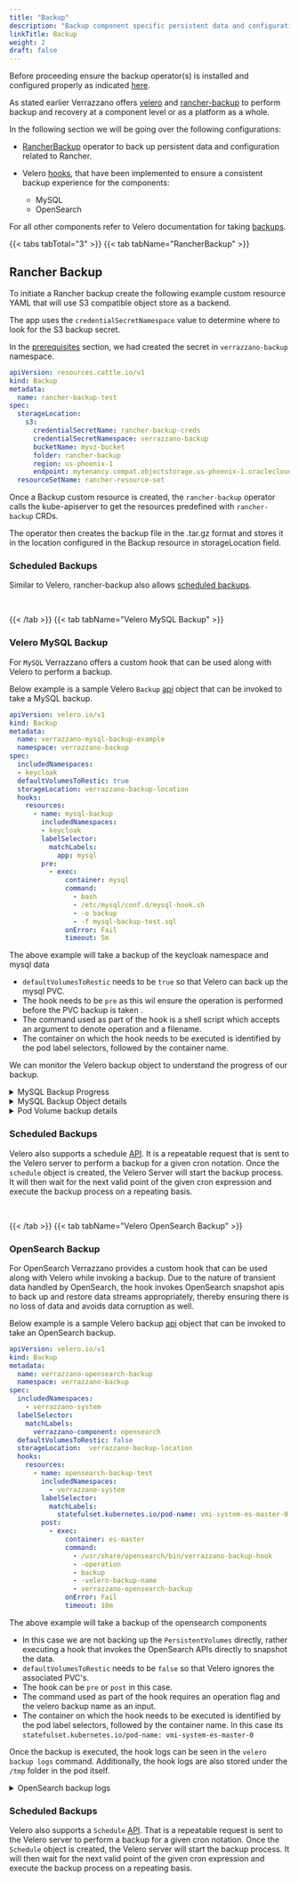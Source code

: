 ```yaml
---
title: "Backup"
description: "Backup component specific persistent data and configurations"
linkTitle: Backup
weight: 2
draft: false
---
```


Before proceeding ensure the backup operator(s) is installed and configured properly as indicated  [here](/docs/setup/backup/prerequisites/#rancher-backup-operator-prerequisite).

As stated earlier Verrazzano offers [velero](https://velero.io/docs/v1.8/) and [rancher-backup](https://rancher.com/docs/rancher/v2.5/en/backups/) to perform backup and recovery at a component level or as a platform as a whole.

In the following section we will be going over the following configurations:

- [RancherBackup](https://rancher.com/docs/rancher/v2.5/en/backups/) operator to back up persistent data and configuration related to Rancher.

- Velero [hooks](https://velero.io/docs/v1.8/backup-hooks/), that have been implemented to ensure a consistent backup experience for the components: 
  - MySQL
  - OpenSearch
  

For all other components refer to Velero documentation for taking [backups](https://velero.io/docs/v1.8/backup-reference/).


{{< tabs tabTotal="3" >}}
{{< tab tabName="RancherBackup" >}}
<br>

## Rancher Backup

To initiate a Rancher backup create the following example custom resource YAML that will use S3 compatible object store as a backend.

The app uses the `credentialSecretNamespace` value to determine where to look for the S3 backup secret.

In the [prerequisites](/docs/setup/backup/prerequisites/#rancher-backup-operator-prerequisite) section, we had created the secret in `verrazzano-backup` namespace.

```yaml
apiVersion: resources.cattle.io/v1
kind: Backup
metadata:
  name: rancher-backup-test
spec:
  storageLocation:
    s3:
      credentialSecretName: rancher-backup-creds
      credentialSecretNamespace: verrazzano-backup
      bucketName: myvz-bucket
      folder: rancher-backup
      region: us-phoenix-1
      endpoint: mytenancy.compat.objectstorage.us-phoenix-1.oraclecloud.com
  resourceSetName: rancher-resource-set
```

Once a Backup custom resource is created, the `rancher-backup` operator calls the kube-apiserver to get the resources predefined with `rancher-backup` CRDs.

The operator then creates the backup file in the .tar.gz format and stores it in the location configured in the Backup resource in storageLocation field.

### Scheduled Backups

Similar to Velero, rancher-backup also allows [scheduled backups](https://rancher.com/docs/rancher/v2.5/en/backups/configuration/backup-config/).  

<br/>

{{< /tab >}}
{{< tab tabName="Velero MySQL Backup" >}}
<br>

### Velero MySQL Backup

For `MySQL` Verrazzano offers a custom hook that can be used along with Velero to perform a backup.

Below example is a sample Velero `Backup` [api](https://velero.io/docs/v1.8/api-types/backup/) object that can be invoked to take a MySQL backup.

```yaml
apiVersion: velero.io/v1
kind: Backup
metadata:
  name: verrazzano-mysql-backup-example
  namespace: verrazzano-backup
spec:
  includedNamespaces:
  - keycloak
  defaultVolumesToRestic: true
  storageLocation: verrazzano-backup-location
  hooks:
    resources:
      - name: mysql-backup
        includedNamespaces:
        - keycloak       
        labelSelector:
          matchLabels:
            app: mysql
        pre:
          - exec:
              container: mysql
              command:
                - bash
                - /etc/mysql/conf.d/mysql-hook.sh
                - -o backup
                - -f mysql-backup-test.sql
              onError: Fail
              timeout: 5m
```

The above example will take a backup of the keycloak namespace and mysql data
- `defaultVolumesToRestic` needs to be `true` so that Velero can back up the mysql PVC. 
- The hook needs to be `pre` as this wil ensure the operation is performed before the PVC backup is taken .
- The command used as part of the hook is a shell script which accepts an argument to denote operation and a filename.
- The container on which the hook needs to be executed is identified by the pod label selectors, followed by the container name.

We can monitor the Velero backup object to understand the progress of our backup.  

<details>
  <summary>MySQL Backup Progress</summary>

```shell
# The status in the below putput indicates the backup progress.

velero backup get verrazzano-mysql-backup-example -n verrazzano-backup                                                                   
NAME                              STATUS       ERRORS   WARNINGS   CREATED                         EXPIRES   STORAGE LOCATION             SELECTOR
verrazzano-mysql-backup-example   InProgress   0        0          2022-07-07 14:56:32 -0700 PDT   29d       verrazzano-backup-location   <none>
```
</details>

<details>
  <summary>MySQL Backup Object details</summary>

```shell
# The backup object details and progress can be viewed by executing the following command.

velero backup describe verrazzano-mysql-backup-example -n verrazzano-backup

# Sample output 

Name:         verrazzano-mysql-backup-example
Namespace:    verrazzano-backup
Labels:       velero.io/storage-location=verrazzano-backup-location
Annotations:  kubectl.kubernetes.io/last-applied-configuration={"apiVersion":"velero.io/v1","kind":"Backup","metadata":{"annotations":{},"name":"verrazzano-mysql-backup-example","namespace":"verrazzano-backup"},"spec":{"defaultVolumesToRestic":true,"hooks":{"resources":[{"includedNamespaces":["keycloak"],"labelSelector":{"matchLabels":{"app":"mysql"}},"name":"verrazzano-sql-backup","pre":[{"exec":{"command":["bash","/etc/MySQL/conf.d/MySQL-hook.sh","-o backup","-f sunday.sql"],"container":"mysql","onError":"Fail","timeout":"5m"}}]}]},"includedNamespaces":["keycloak"],"storageLocation":"verrazzano-backup-location"}}

  velero.io/source-cluster-k8s-gitversion=v1.22.5
  velero.io/source-cluster-k8s-major-version=1
  velero.io/source-cluster-k8s-minor-version=22

Phase:  Completed

Errors:    0
Warnings:  0

Namespaces:
  Included:  keycloak
  Excluded:  <none>

Resources:
  Included:        *
  Excluded:        <none>
  Cluster-scoped:  auto

Label selector:  <none>

Storage Location:  verrazzano-backup-location

Velero-Native Snapshot PVs:  auto

TTL:  720h0m0s

Hooks:
  Resources:
    mysql-backup:
      Namespaces:
        Included:  keycloak
        Excluded:  <none>

      Resources:
        Included:  *
        Excluded:  <none>

      Label selector:  app=MySQL

      Pre Exec Hook:
        Container:  MySQL
        Command:    bash /etc/mysql/conf.d/mysql-hook.sh -o backup -f mysql-backup-test.sql
        On Error:   Fail
        Timeout:    5m0s

Backup Format Version:  1.1.0

Started:    2022-07-07 14:56:32 -0700 PDT
Completed:  2022-07-07 14:56:53 -0700 PDT

Expiration:  2022-08-06 14:56:32 -0700 PDT

Total items to be backed up:  91
Items backed up:              91

Velero-Native Snapshots: <none included>

Restic Backups (specify --details for more information):
  Completed:  7
```

</details>

<details>
  <summary>Pod Volume backup details</summary>

```shell
# The following command lists all the pod volume backups taken by Velero.
 
kubectl get podvolumebackups -n verrazzano-backup 
```
</details>


### Scheduled Backups

Velero also supports a schedule [API](https://velero.io/docs/v1.8/api-types/schedule/).
It is a repeatable request that is sent to the Velero server to perform a backup for a given cron notation.
Once the `schedule` object is created, the Velero Server will start the backup process.
It will then wait for the next valid point of the given cron expression and execute the backup process on a repeating basis.

<br/>


{{< /tab >}}
{{< tab tabName="Velero OpenSearch Backup" >}}
<br>

### OpenSearch Backup

For OpenSearch Verrazzano provides a custom hook that can be used along with Velero while invoking a backup.
Due to the nature of transient data handled by OpenSearch, the hook invokes OpenSearch snapshot apis to back up and restore data streams appropriately,
thereby ensuring there is no loss of data and avoids data corruption as well.

Below example is a sample Velero backup [api](https://velero.io/docs/v1.8/api-types/backup/) object that can be invoked to take an OpenSearch backup.

```yaml
apiVersion: velero.io/v1
kind: Backup
metadata:
  name: verrazzano-opensearch-backup
  namespace: verrazzano-backup
spec:
  includedNamespaces:
    - verrazzano-system
  labelSelector:
    matchLabels:
      verrazzano-component: opensearch
  defaultVolumesToRestic: false
  storageLocation:  verrazzano-backup-location
  hooks:
    resources:
      - name: opensearch-backup-test
        includedNamespaces:
          - verrazzano-system
        labelSelector:
          matchLabels:
            statefulset.kubernetes.io/pod-name: vmi-system-es-master-0
        post:                           
          - exec:
              container: es-master
              command:
                - /usr/share/opensearch/bin/verrazzano-backup-hook
                - -operation
                - backup
                - -velero-backup-name
                - verrazzano-opensearch-backup
              onError: Fail
              timeout: 10m
```

The above example will take a backup of the opensearch components
- In this case we are not backing up the `PersistentVolumes` directly, rather executing a hook that invokes the OpenSearch APIs directly to snapshot the data.
- `defaultVolumesToRestic` needs to be `false` so that Velero ignores the associated PVC's.
- The hook can be `pre` or `post` in this case.
- The command used as part of the hook requires an operation flag and the velero backup name as an input. 
- The container on which the hook needs to be executed is identified by the pod label selectors, followed by the container name. 
  In this case its `statefulset.kubernetes.io/pod-name: vmi-system-es-master-0`

Once the backup is executed, the hook logs can be seen in the `velero backup logs` command. Additionally, the hook logs are also stored under the `/tmp` folder in the pod itself.

<details>
  <summary>OpenSearch backup logs</summary></summary>

```shell
# To display the logs from the backup execute the following command
velero backup logs verrazzano-opensearch-backup -n verrazzano-backup

# To examine the hook logs exec into the pod as shown below
kubectl exec -it vmi-system-es-master-0 -n verrazzano-system -- cat /tmp/verrazzano-backup-hook-1681009483.log
```
</details>

### Scheduled Backups

Velero also supports a `Schedule` [API](https://velero.io/docs/v1.8/api-types/schedule/).
That is a repeatable request is sent to the Velero server to perform a backup for a given cron notation.
Once the `Schedule` object is created, the Velero server will start the backup process.
It will then wait for the next valid point of the given cron expression and execute the backup process on a repeating basis.

<br/>